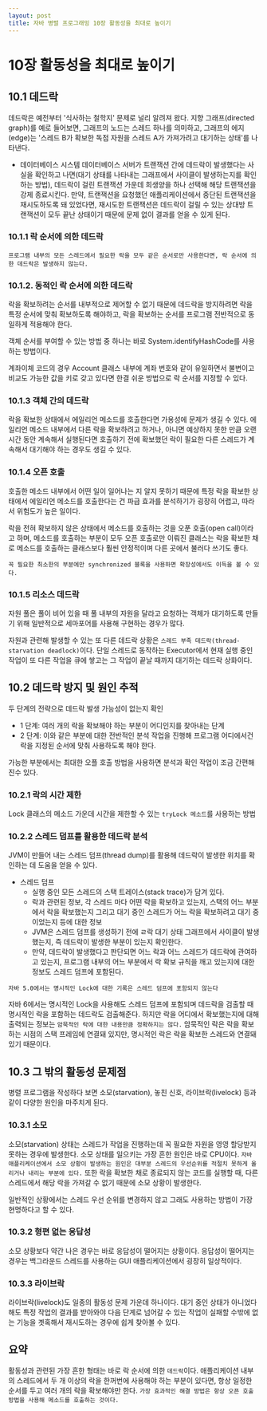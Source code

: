 ```yaml
---
layout: post
title: 자바 병렬 프로그래밍 10장 활동성을 최대로 높이기
---
```

# 10장 활동성을 최대로 높이기

## 10.1 데드락 

데드락은 예전부터 '식사하는 철학지' 문제로 널리 알려져 왔다.
지향 그래프(directed graph)를 예로 들어보면, 그래프의 노드는 스레드 하나를 의미하고, 그래프의 에지(edge)는 '스레드 B가 확보한 독점 자원을 스레드 A가 가져가려고 대기하는 상태'를 나타낸다.

* 데이터베이스 시스템
데이터베이스 서버가 트랜잭션 간에 데드락이 발생했다는 사실을 확인하고 나면(대기 상태를 나타내는 그래프에서 사이클이 발생하는지를 확인하는 방법), 데드락이 걸린 트랜잭션 가운데 희생양을 하나 선택해 해당 트랜잭션을 강제 종료시킨다.
만약, 트랜잭션을 요청했던 애플리케이션에서 중단된 트랜잭션을 재시도하도록 돼 있었다면, 재시도한 트랜잭션은 데드락이 걸릴 수 있는 상대방 트랜잭션이 모두 끝난 상태이기 때문에 문제 없이 결과를 얻을 수 있게 된다.

### 10.1.1 락 순서에 의한 데드락

`프로그램 내부의 모든 스레드에서 필요한 락을 모두 같은 순서로만 사용한다면, 락 순서에 의한 데드락은 발생하지 않는다.`

### 10.1.2. 동적인 락 순서에 의한 데드락

락을 확보하려는 순서를 내부적으로 제어할 수 없기 때문에 데드락을 방지하려면 락을 특정 순서에 맞춰 확보하도록 해야하고, 락을 확보하는 순서를 프로그램 전반적으로 동일하게 적용해야 한다.

객체 순서를 부여할 수 있는 방법 중 하나는 바로 System.identifyHashCode를 사용하는 방법이다.

계좌이체 코드의 경우 Account 클래스 내부에 계좌 번호와 같이 유일하면서 불변이고 비교도 가능한 값을 키로 갖고 있다면 한결 쉬운 방법으로 락 순서를 지정할 수 있다.

### 10.1.3 객체 간의 데드락

락을 확보한 상태에서 에일리언 메소드를 호출한다면 가용성에 문제가 생길 수 있다. 에일리언 메소드 내부에서 다른 락을 확보하려고 하거나, 아니면 예상하지 못한 만큼 오랜 시간 동안 계속해서 실행된다면 호출하기 전에 확보했던 락이 필요한 다른 스레드가 계속해서 대기해야 하는 경우도 생길 수 있다.

### 10.1.4 오픈 호출

호출한 메소드 내부에서 어떤 일이 일어나는 지 알지 못하기 때문에 특정 락을 확보한 상태에서 에일리언 메소드를 호출한다는 건 파급 효과를 분석하기가 굉장히 어렵고, 따라서 위험도가 높은 일이다.

락을 전혀 확보하지 않은 상태에서 메소드를 호출하는 것을 오푼 호출(open call)이라고 하며, 메소드를 호출하는 부분이 모두 오픈 호출로만 이뤄진 클래스는 락을 확보한 채로 메소드를 호출하는 클래스보다 훨씬 안정적이며 다른 곳에서 불러다 쓰기도 좋다.

`꼭 필요한 최소한의 부분에만 synchronized 블록을 사용하면 확장성에서도 이득을 볼 수 있다.`


### 10.1.5 리소스 데드락

자원 풀은 풀이 비어 있을 때 풀 내부의 자원을 달라고 요청하는 객체가 대기하도록 만들기 위해 일반적으로 세마포어를 사용해 구현하는 경우가 많다.

자원과 관련해 발생할 수 있는 또 다른 데드락 상황은 `스레드 부족 데드락(thread-starvation deadlock)`이다.
단일 스레드로 동작하는 Executor에서 현재 실행 중인 작업이 또 다른 작업을 큐에 쌓고는 그 작업이 끝날 때까지 대기하는 데드락 상화이다.


## 10.2 데드락 방지 및 원인 추적

두 단계의 전략으로 데드락 발생 가능성이 없는지 확인
* 1 단계: 여러 개의 락을 확보해야 하는 부분이 어디인지를 찾아내는 단계
* 2 단계: 이와 같은 부분에 대한 전반적인 분석 작업을 진행해 프로그램 어디에서건 락을 지정된 순서에 맞춰 사용하도록 해야 한다.

가능한 부분에서는 최대한 오플 호출 방법을 사용하면 분석과 확인 작업이 조금 간편해 진수 있다.

### 10.2.1 락의 시간 제한

Lock 클래스의 메소드 가운데 시간을 제한할 수 있는 `tryLock 메소드`를 사용하는 방법

### 10.2.2 스레드 덤프를 활용한 데드락 분석

JVM이 만들어 내는 스레드 덤프(thread dump)를 활용해 데드락이 발생한 위치를 확인하는 데 도움을 얻을 수 있다.

* 스레드 덤프
    * 실행 중인 모든 스레드의 스택 트레이스(stack trace)가 담겨 있다.
    * 락과 관련된 정보, 각 스레드 마다 어떤 락을 확보하고 있는지, 스택의 어느 부분에서 락을 확보했는지 그리고 대기 중인 스레드가 어느 락을 확보하려고 대기 중이었는지 등에 대한 정보
    * JVM은 스레드 덤프를 생성하기 전에 ㄹ락 대기 상태 그래프에서 사이클이 발생했는지, 즉 데드락이 발생한 부분이 있는지 확인한다.
    * 만약, 데드락이 발생했다고 판단되면 어느 락과 어느 스레드가 데드락에 관여하고 있는지, 프로그램 내부의 어느 부분에서 락 확보 규칙을 깨고 있는지에 대한 정보도 스레드 덤프에 포함된다.

`자바 5.0에서는 명시적인 Lock에 대한 기록은 스레드 덤프에 포함되지 않는다` 

자바 6에서는 명시적인 Lock을 사용해도 스레드 덤프에 포함되며 데드락을 검출할 때 명시적인 락을 포함하는 데드락도 검출해준다.
하지만 락을 어디에서 확보했는지에 대해 출력되는 정보는 `암묵적인 락에 대한 내용만큼 정확하지는 않다.`
암묵적인 락은 락을 확보하는 시점의 스택 프레임에 연결돼 있지만, 명시적인 락은 락을 확보한 스레드와 연결돼 있기 때문이다.

## 10.3 그 밖의 활동성 문제점

병렬 프로그램을 작성하다 보면 소모(starvation), 놓친 신호, 라이브락(livelock) 등과 같이 다양한 원인을 마주치게 된다.

### 10.3.1 소모

소모(starvation) 상태는 스레드가 작업을 진행하는데 꼭 필요한 자원을 영영 할당받지 못하는 경우에 발생한다.
소모 상태를 일으키는 가장 흔한 원인은 바로 CPU이다.
`자바 애플리케이션에서 소모 상황이 발생하는 원인은 대부분 스레드의 우선순위를 적절치 못하게 올리거나 내리는 부분에 있다.`
또한 락을 확보한 채로 종료되지 않는 코드를 실행할 때, 다른 스레드에서 해당 락을 가져갈 수 없기 때문에 소모 상황이 발생한다.

일반적인 상황에서는 스레드 우선 순위를 변경하지 않고 그래도 사용하는 방법이 가장 현명하다고 할 수 있다.

### 10.3.2 형편 없는 응답성

소모 상황보다 약간 나은 경우는 바로 응답성이 떨어지는 상황이다.
응답성이 떨어지는 경우는 백그라운드 스레드를 사용하는 GUI 애플리케이션에서 굉장히 일상적이다.

### 10.3.3 라이브락

라이브락(livelock)도 일종의 활동성 문제 가운데 하나이다.
대기 중인 상태가 아니었다해도 특정 작업의 결과를 받아와야 다음 단계로 넘어갈 수 있는 작업이 실패할 수밖에 없는 기능을 곗혹해서 재시도하는 경우에 쉽게 찾아볼 수 있다.

## 요약

활동성과 관련된 가장 흔한 형태는 바로 락 순서에 의한 `데드락`이다.
애플리케이션 내부의 스레드에서 두 개 이상의 락을 한꺼번에 사용해야 하는 부분이 있다면, 항상 일정한 순서를 두고 여러 개의 락을 확보해야만 한다.
`가장 효과적인 해결 방법은 항상 오픈 호출 방법을 사용해 메소드를 호출하는 것이다.`
